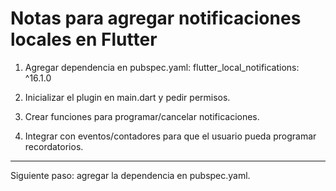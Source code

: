 # Notas para agregar notificaciones locales en Flutter

1. Agregar dependencia en pubspec.yaml:
   flutter_local_notifications: ^16.1.0

2. Inicializar el plugin en main.dart y pedir permisos.

3. Crear funciones para programar/cancelar notificaciones.

4. Integrar con eventos/contadores para que el usuario pueda programar recordatorios.

---

Siguiente paso: agregar la dependencia en pubspec.yaml.
